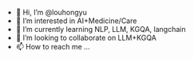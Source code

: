 - 👋 Hi, I’m @louhongyu
- 👀 I’m interested in AI+Medicine/Care
- 🌱 I’m currently learning NLP, LLM, KGQA, langchain
- 💞️ I’m looking to collaborate on LLM+KGQA
- 📫 How to reach me ...

<!---
louhongyu/louhongyu is a ✨ special ✨ repository because its `README.md` (this file) appears on your GitHub profile.
You can click the Preview link to take a look at your changes.
--->

